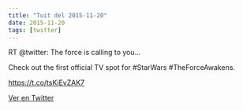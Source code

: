 ```yaml
---
title: "Tuit del 2015-11-20"
date: 2015-11-20
tags: [twitter]
---
```


RT @twitter: The force is calling to you... 



Check out the first official TV spot for #StarWars #TheForceAwakens.

https://t.co/tsKiEvZAK7



[Ver en Twitter](https://twitter.com/i/web/status/667787941712928769)
